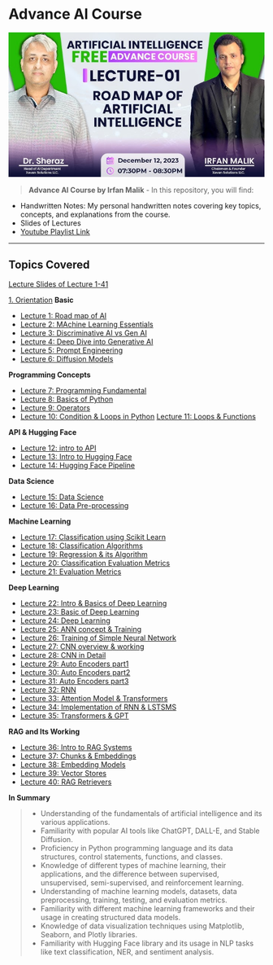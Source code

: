 # Advance AI Course 
![alt text](image.png)
>**Advance AI Course by Irfan Malik** - 
In this repository, you will find: 
* Handwritten Notes: My personal handwritten notes covering key topics, concepts, and explanations from the course. 
* Slides of Lectures 
* [Youtube Playlist Link](https://youtube.com/playlist?list=PLxf3-FrL8GzRALeq_9BtdQclN6SF4bTCG&si=ZuwJ3Dq13EsaoYIM) 

----
## Topics Covered 
[Lecture Slides of Lecture 1-41]()

[1. Orientation](./1.orientation.pdf)
**Basic**
* [Lecture 1: Road map of AI](./Lect%201%20Road%20map%20of%20AI.pdf)
* [Lecture 2: MAchine Learning Essentials](./Lect%202%20Machine%20Learning%20Essentials.pdf)
* [Lecture 3: Discriminative AI vs Gen AI](/Lect%203%20Discriminative%20AI%20vs%20Gen%20AI.pdf)
* [Lecture 4: Deep Dive into Generative AI](./Lect%204%20Deep%20Dive%20Into%20Generative%20AI.pdf)
* [Lecture 5: Prompt Engineering](./Lect%205%20Prompt%20Engineering%20.pdf)
* [Lecture 6: Diffusion Models](./Lect%206%20Diffusing%20Models.pdf)
   
**Programming Concepts**  
* [Lecture 7: Programming Fundamental](./Lect%207%20Programming%20Fundamentals%20.pdf)
* [Lecture 8: Basics of Python](./Lect%208%20Basics%20of%20python%20.pdf)
* [Lecture 9: Operators](./Lect%209%20Operators%20.pdf)
* [Lecture 10: Condition & Loops in Python](./Lect%2010%20Condition%20&%20Loops%20in%20python.pdf)
[Lecture 11: Loops & Functions](./Lect%2011%20Loops%20&%20Function%20in%20python.pdf)

**API & Hugging Face**

* [Lecture 12: intro to API](./Lect%2012%20Intro%20to%20API's%20.pdf)
* [Lecture 13: Intro to Hugging Face](./Lect%2013%20Intro%20to%20Hugging%20Face.pdf)
* [Lecture 14: Hugging Face Pipeline](./Lect%2014%20Hugging%20Face%20pipelines.pdf)

**Data Science** 
* [Lecture 15: Data Science](./Lect%2015%20Data%20Science%20.pdf)
* [Lecture 16: Data Pre-processing](./Lect%2016%20Data%20Pre-Processing.pdf)

**Machine Learning**
* [Lecture 17: Classification using Scikit Learn ](./Lect%2017%20Classification%20using%20Scikit%20Learn.pdf)
* [Lecture 18: Classification Algorithms](./Lect%2018%20Classification%20Algorithms.pdf)
* [Lecture 19: Regression & its Algorithm](./Lect%2019%20Regression%20&%20it's%20algorithm%20.pdf)
* [Lecture 20: Classification Evaluation Metrics](./Lect%2020%20Classification%20Evaluation%20Metrics%20.pdf)
* [Lecture 21: Evaluation Metrics](./Lect%2021%20classification%20Evaluation%20Metrics%20.pdf)

**Deep Learning**
* [Lecture 22: Intro & Basics of Deep Learning](./Lect%2022%20intro%20&%20Basics%20of%20Deep%20Learning%20.pdf)
* [Lecture 23: Basic of Deep Learning](./Lect%2023%20Basics%20of%20Deep%20Learning%20.pdf)
* [Lecture 24: Deep Learning](./Lect%2024%20Deep%20Learning%20.pdf)
* [Lecture 25: ANN concept & Training ](./Lect%2025%20ANN%20concept%20and%20training%20.pdf)
* [Lecture 26: Training of Simple Neural Network](./Lect%2026%20Pre-req%20+%20Training%20of%20Simple%20Neural%20Network%20.pdf)
* [Lecture 27: CNN overview & working](./Lect%2027%20CNN%20overview%20and%20working%20.pdf)
* [Lecture 28: CNN in Detail ](./Lect%2028%20CNN%20in%20detail%20with%20Practical%20.pdf)
* [Lecture 29: Auto Encoders part1](./Lect%2029%20Auto-encoder%20part1.pdf)
* [Lecture 30:  Auto Encoders part2](./Lect%2030%20Auto%20Encoders.pdf)
* [Lecture 31:  Auto Encoders part3](./Lect%2031%20auto%20encoders.pdf)
* [Lecture 32: RNN ](./Lect%2032%20RNN.pdf)
* [Lecture 33: Attention Model & Transformers](./Lect%2033%20Attention%20Model%20&%20Transformers%20.pdf)
* [Lecture 34: Implementation of RNN & LSTSMS](./Lect%2034%20implementation%20of%20RNN%20&%20LSTMS.pdf)
* [Lecture 35: Transformers & GPT](./Lect%2035%20Transformers%20and%20GPT.pdf)

**RAG and Its Working**
* [Lecture 36: Intro to RAG Systems](./Lect%2036%20Intro%20to%20RAG%20System%20.pdf)
* [Lecture 37: Chunks & Embeddings ](./Lect%2037%20chunks%20&%20%20Embeddings%20.pdf)
* [Lecture 38: Embedding Models](./Lect%2038%20Embedding%20Models.pdf)
* [Lecture 39: Vector Stores](./Lect%2039%20Vector%20Stores%20.pdf)
* [Lecture 40: RAG Retrievers](./Lect%2040%20RAG%20Retrievers.pdf)


**In Summary**
>- Understanding of the fundamentals of artificial intelligence and its various applications.
> - Familiarity with popular AI tools like ChatGPT, DALL-E, and Stable Diffusion.
>- Proficiency in Python programming language and its data structures, control statements, functions, and classes.
>- Knowledge of different types of machine learning, their applications, and the difference between supervised, unsupervised, semi-supervised, and reinforcement learning.
>- Understanding of machine learning models, datasets, data preprocessing, training, testing, and evaluation metrics.
>- Familiarity with different machine learning frameworks and their usage in creating structured data models.
>- Knowledge of data visualization techniques using Matplotlib, Seaborn, and Plotly libraries.
> - Familiarity with Hugging Face library and its usage in NLP tasks like text classification, NER, and sentiment analysis.
